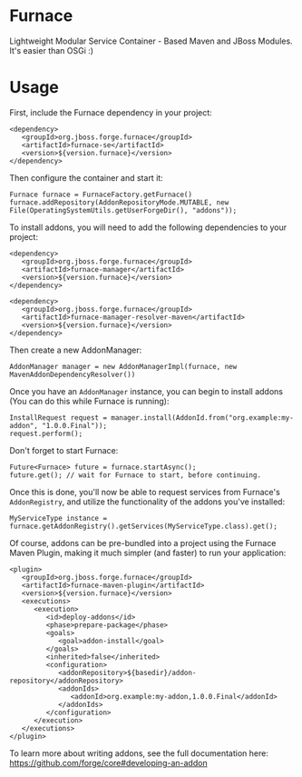 Furnace
=======

Lightweight Modular Service Container - Based Maven and JBoss Modules. It's easier than OSGi :)

Usage
=====

First, include the Furnace dependency in your project:

    <dependency>
       <groupId>org.jboss.forge.furnace</groupId>
       <artifactId>furnace-se</artifactId>
       <version>${version.furnace}</version>
    </dependency>

Then configure the container and start it:

    Furnace furnace = FurnaceFactory.getFurnace()
    furnace.addRepository(AddonRepositoryMode.MUTABLE, new File(OperatingSystemUtils.getUserForgeDir(), "addons"));
    
To install addons, you will need to add the following dependencies to your project:

 
    <dependency>
       <groupId>org.jboss.forge.furnace</groupId>
       <artifactId>furnace-manager</artifactId>
       <version>${version.furnace}</version>
    </dependency>

    <dependency>
       <groupId>org.jboss.forge.furnace</groupId>
       <artifactId>furnace-manager-resolver-maven</artifactId>
       <version>${version.furnace}</version>
    </dependency>
    
Then create a new AddonManager:

    AddonManager manager = new AddonManagerImpl(furnace, new MavenAddonDependencyResolver())
    
Once you have an `AddonManager` instance, you can begin to install addons (You can do this while Furnace is running):
    
    InstallRequest request = manager.install(AddonId.from("org.example:my-addon", "1.0.0.Final"));
    request.perform();
    
Don't forget to start Furnace:

    Future<Furnace> future = furnace.startAsync();
    future.get(); // wait for Furnace to start, before continuing.
    
Once this is done, you'll now be able to request services from Furnace's `AddonRegistry`, and utilize the functionality of the addons you've installed:
    
    MyServiceType instance = furnace.getAddonRegistry().getServices(MyServiceType.class).get();

Of course, addons can be pre-bundled into a project using the Furnace Maven Plugin, making it much simpler (and faster) to run your application:

    <plugin>
       <groupId>org.jboss.forge.furnace</groupId>
       <artifactId>furnace-maven-plugin</artifactId>
       <version>${version.furnace}</version>
       <executions>
          <execution>
             <id>deploy-addons</id>
             <phase>prepare-package</phase>
             <goals>
                <goal>addon-install</goal>
             </goals>
             <inherited>false</inherited>
             <configuration>
                <addonRepository>${basedir}/addon-repository</addonRepository>
                <addonIds>
                   <addonId>org.example:my-addon,1.0.0.Final</addonId>
                </addonIds>
             </configuration>
          </execution>
       </executions>
    </plugin>
    
To learn more about writing addons, see the full documentation here: https://github.com/forge/core#developing-an-addon
